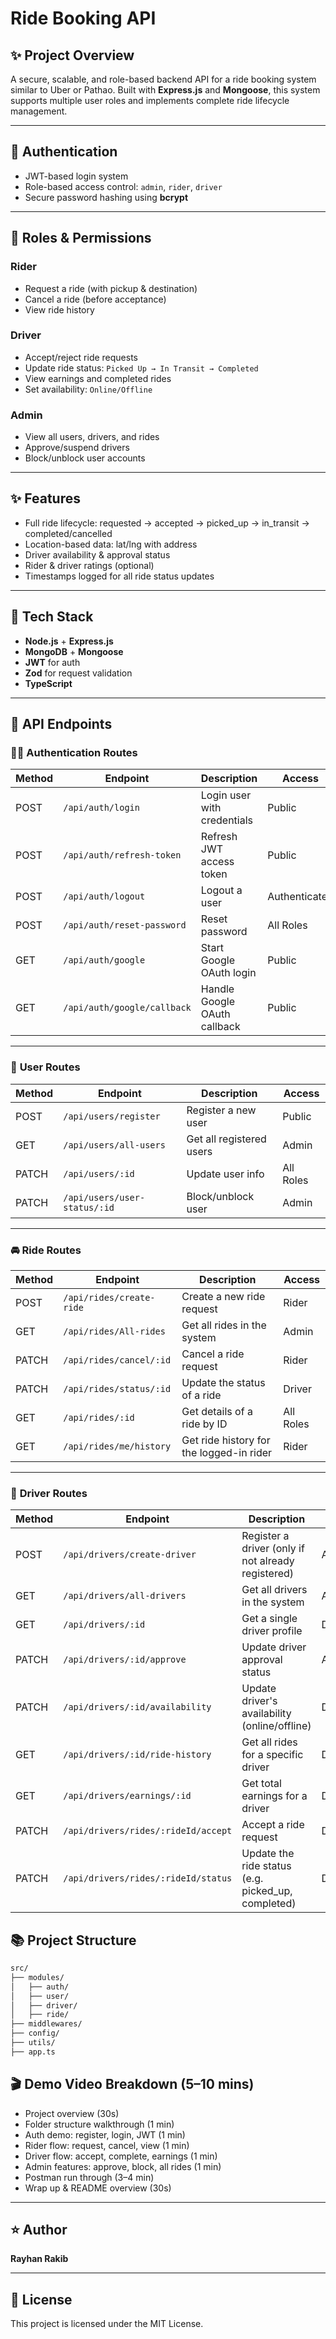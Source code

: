 # Ride Booking API

## ✨ Project Overview

A secure, scalable, and role-based backend API for a ride booking system similar to Uber or Pathao. Built with **Express.js** and **Mongoose**, this system supports multiple user roles and implements complete ride lifecycle management.

---

## 🔐 Authentication

* JWT-based login system
* Role-based access control: `admin`, `rider`, `driver`
* Secure password hashing using **bcrypt**

---

## 👥 Roles & Permissions

### Rider

* Request a ride (with pickup & destination)
* Cancel a ride (before acceptance)
* View ride history

### Driver

* Accept/reject ride requests
* Update ride status: `Picked Up → In Transit → Completed`
* View earnings and completed rides
* Set availability: `Online/Offline`

### Admin

* View all users, drivers, and rides
* Approve/suspend drivers
* Block/unblock user accounts

---

## ✨ Features

* Full ride lifecycle: requested → accepted → picked\_up → in\_transit → completed/cancelled
* Location-based data: lat/lng with address
* Driver availability & approval status
* Rider & driver ratings (optional)
* Timestamps logged for all ride status updates

---

## 📂 Tech Stack

* **Node.js** + **Express.js**
* **MongoDB** + **Mongoose**
* **JWT** for auth
* **Zod** for request validation
* **TypeScript**

---

## 🚀 API Endpoints

### 🧑‍💼 **Authentication Routes**

| Method | Endpoint                    | Description                  | Access        |
| ------ | --------------------------- | ---------------------------- | ------------- |
| POST   | `/api/auth/login`           | Login user with credentials  | Public        |
| POST   | `/api/auth/refresh-token`   | Refresh JWT access token     | Public        |
| POST   | `/api/auth/logout`          | Logout a user                | Authenticated |
| POST   | `/api/auth/reset-password`  | Reset password               | All Roles     |
| GET    | `/api/auth/google`          | Start Google OAuth login     | Public        |
| GET    | `/api/auth/google/callback` | Handle Google OAuth callback | Public        |

---

### 👤 **User Routes**

| Method | Endpoint                     | Description              | Access    |
| ------ | ---------------------------- | ------------------------ | --------- |
| POST   | `/api/users/register`        | Register a new user      | Public    |
| GET    | `/api/users/all-users`       | Get all registered users | Admin     |
| PATCH  | `/api/users/:id`             | Update user info         | All Roles |
| PATCH  | `/api/users/user-status/:id` | Block/unblock user       | Admin     |

---

### 🚘 **Ride Routes**

| Method | Endpoint                 | Description                              | Access    |
| ------ | ------------------------ | ---------------------------------------- | --------- |
| POST   | `/api/rides/create-ride` | Create a new ride request                | Rider     |
| GET    | `/api/rides/All-rides`   | Get all rides in the system              | Admin     |
| PATCH  | `/api/rides/cancel/:id`  | Cancel a ride request                    | Rider     |
| PATCH  | `/api/rides/status/:id`  | Update the status of a ride              | Driver    |
| GET    | `/api/rides/:id`         | Get details of a ride by ID              | All Roles |
| GET    | `/api/rides/me/history`  | Get ride history for the logged-in rider | Rider     |

---

### 🚖 **Driver Routes**

| Method | Endpoint                            | Description                                         | Access        |
| ------ | ----------------------------------- | --------------------------------------------------- | ------------- |
| POST   | `/api/drivers/create-driver`        | Register a driver (only if not already registered)  | Authenticated |
| GET    | `/api/drivers/all-drivers`          | Get all drivers in the system                       | Admin         |
| GET    | `/api/drivers/:id`                  | Get a single driver profile                         | Driver, Admin |
| PATCH  | `/api/drivers/:id/approve`          | Update driver approval status                       | Admin         |
| PATCH  | `/api/drivers/:id/availability`     | Update driver's availability (online/offline)       | Driver        |
| GET    | `/api/drivers/:id/ride-history`     | Get all rides for a specific driver                 | Driver        |
| GET    | `/api/drivers/earnings/:id`         | Get total earnings for a driver                     | Driver        |
| PATCH  | `/api/drivers/rides/:rideId/accept` | Accept a ride request                               | Driver        |
| PATCH  | `/api/drivers/rides/:rideId/status` | Update the ride status (e.g. picked\_up, completed) | Driver        |



## 📚 Project Structure

```bash
src/
├── modules/
│   ├── auth/
│   ├── user/
│   ├── driver/
│   ├── ride/
├── middlewares/
├── config/
├── utils/
├── app.ts
```





## 🎬 Demo Video Breakdown (5–10 mins)

* Project overview (30s)
* Folder structure walkthrough (1 min)
* Auth demo: register, login, JWT (1 min)
* Rider flow: request, cancel, view (1 min)
* Driver flow: accept, complete, earnings (1 min)
* Admin features: approve, block, all rides (1 min)
* Postman run through (3–4 min)
* Wrap up & README overview (30s)

---

## ⭐ Author

**Rayhan Rakib**

---

## 🌟 License

This project is licensed under the MIT License.
